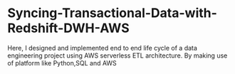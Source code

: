 # Syncing-Transactional-Data-with-Redshift-DWH-AWS
Here, I designed and implemented end to end life cycle of a data engineering project using AWS serverless ETL architecture. 
By making use of platform like Python,SQL and AWS 
